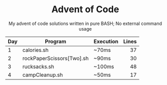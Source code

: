 <div align="center">

# Advent of Code  
My advent of code solutions written in pure BASH; No external command usage

Day | Program | Execution | Lines
:--|---|---|--:
1 | calories.sh | ~70ms | 37
2 | rockPaperScissors[Two].sh | ~90ms | 30
3 | rucksacks.sh | ~100ms | 48
4 | campCleanup.sh | ~50ms | 17 

</div>
